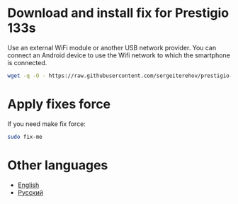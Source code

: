 # Download and install fix for Prestigio 133s

Use an external WiFi module or another USB network provider.
You can connect an Android device to use the Wifi network to which the smartphone is connected.

```bash
wget -q -O - https://raw.githubusercontent.com/sergeiterehov/prestigio-133s-ubuntu-fix/master/fix.sh | sudo bash
```

# Apply fixes force

If you need make fix force:

```bash
sudo fix-me
```

# Other languages

- [English](./languages/en.readme.md)
- [Русский](./languages/ru.readme.md)